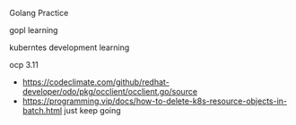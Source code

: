 Golang Practice 

gopl learning 

kuberntes development learning 

ocp 3.11
- https://codeclimate.com/github/redhat-developer/odo/pkg/occlient/occlient.go/source
- https://programming.vip/docs/how-to-delete-k8s-resource-objects-in-batch.html
just keep going
